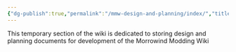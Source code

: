 ```yaml
---
{"dg-publish":true,"permalink":"/mmw-design-and-planning/index/","title":"MMW Design & Planning","tags":["MMW-Development"]}
---
```


This temporary section of the wiki is dedicated to storing design and planning documents for development of the Morrowind Modding Wiki